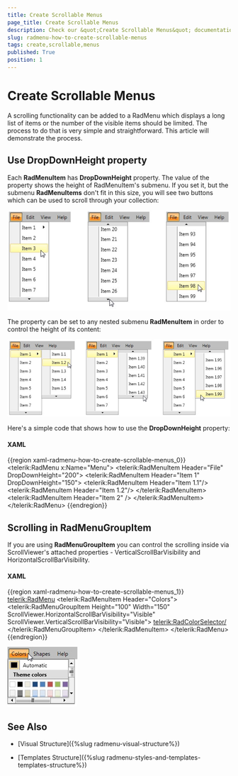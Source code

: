 ```yaml
---
title: Create Scrollable Menus
page_title: Create Scrollable Menus
description: Check our &quot;Create Scrollable Menus&quot; documentation article for the RadMenu WPF control.
slug: radmenu-how-to-create-scrollable-menus
tags: create,scrollable,menus
published: True
position: 1
---
```


# Create Scrollable Menus

A scrolling functionality can be added to a RadMenu which displays a long list of items or the number of the visible items should be limited. The process to do that is very simple and straightforward. This article will demonstrate the process.      

## Use DropDownHeight property      

Each __RadMenuItem__ has __DropDownHeight__ property. The value of the property shows the height of RadMenuItem's submenu. If you set it, but the submenu __RadMenuItems__ don't fit in this size, you will see two buttons which can be used to scroll through your collection:

![Rad Menu How to Create Scrollable Menus 01](images/RadMenu_How_to_Create_Scrollable_Menus_01.jpg)

The property can be set to any nested submenu __RadMenuItem__ in order to control the height of its content:

![Rad Menu How to Create Scrollable Menus 02](images/RadMenu_How_to_Create_Scrollable_Menus_02.jpg)

Here's a simple code that shows how to use the __DropDownHeight__ property:

#### __XAML__

{{region xaml-radmenu-how-to-create-scrollable-menus_0}}
	<telerik:RadMenu x:Name="Menu">
	    <telerik:RadMenuItem Header="File" DropDownHeight="200">
	        <telerik:RadMenuItem Header="Item 1" DropDownHeight="150">
	            <telerik:RadMenuItem Header="Item 1.1"/>
	            <telerik:RadMenuItem Header="Item 1.2"/>
	            <!--Define all items -->
	        </telerik:RadMenuItem>
	        <telerik:RadMenuItem Header="Item 2" />
	        <!--Define all items -->
	    </telerik:RadMenuItem>
	</telerik:RadMenu>
{{endregion}}

## Scrolling in RadMenuGroupItem      

If you are using __RadMenuGroupItem__ you can control the scrolling inside via ScrollViewer's attached properties - VerticalScrollBarVisibility and HorizontalScrollBarVisibility.

#### __XAML__

{{region xaml-radmenu-how-to-create-scrollable-menus_1}}
	<telerik:RadMenu>
	    <telerik:RadMenuItem Header="Colors">
	        <telerik:RadMenuGroupItem Height="100" Width="150" ScrollViewer.HorizontalScrollBarVisibility="Visible" ScrollViewer.VerticalScrollBarVisibility="Visible">
	            <telerik:RadColorSelector/>
	        </telerik:RadMenuGroupItem>
	    </telerik:RadMenuItem>
	</telerik:RadMenu>
{{endregion}}

![Rad Menu How to Create Scrollable Menus 03](images/RadMenu_How_to_Create_Scrollable_Menus_03.jpg)

## See Also

 * [Visual Structure]({%slug radmenu-visual-structure%})

 * [Templates Structure]({%slug radmenu-styles-and-templates-templates-structure%})
